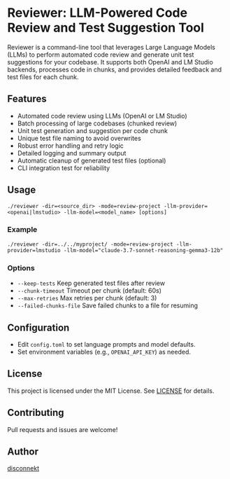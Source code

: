 # Reviewer: LLM-Powered Code Review and Test Suggestion Tool

Reviewer is a command-line tool that leverages Large Language Models (LLMs) to perform automated code review and generate unit test suggestions for your codebase. It supports both OpenAI and LM Studio backends, processes code in chunks, and provides detailed feedback and test files for each chunk.

## Features
- Automated code review using LLMs (OpenAI or LM Studio)
- Batch processing of large codebases (chunked review)
- Unit test generation and suggestion per code chunk
- Unique test file naming to avoid overwrites
- Robust error handling and retry logic
- Detailed logging and summary output
- Automatic cleanup of generated test files (optional)
- CLI integration test for reliability

## Usage

```
./reviewer -dir=<source_dir> -mode=review-project -llm-provider=<openai|lmstudio> -llm-model=<model_name> [options]
```

### Example
```
./reviewer -dir=../../myproject/ -mode=review-project -llm-provider=lmstudio -llm-model="claude-3.7-sonnet-reasoning-gemma3-12b"
```

### Options
- `--keep-tests`         Keep generated test files after review
- `--chunk-timeout`      Timeout per chunk (default: 60s)
- `--max-retries`        Max retries per chunk (default: 3)
- `--failed-chunks-file` Save failed chunks to a file for resuming

## Configuration
- Edit `config.toml` to set language prompts and model defaults.
- Set environment variables (e.g., `OPENAI_API_KEY`) as needed.

## License
This project is licensed under the MIT License. See [LICENSE](LICENSE) for details.

## Contributing
Pull requests and issues are welcome!

## Author
[disconnekt](https://nalekseev.xyz)
